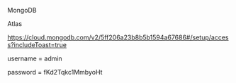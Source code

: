 MongoDB



Atlas 

https://cloud.mongodb.com/v2/5ff206a23b8b5b1594a67686#/setup/access?includeToast=true

username = 
admin

password = 
fKd2Tqkc1MmbyoHt

